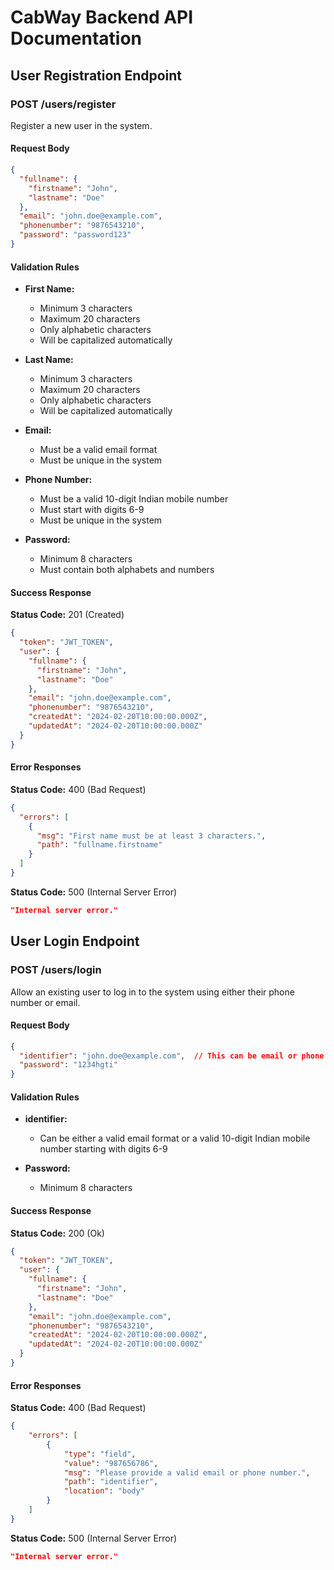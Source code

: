 # CabWay Backend API Documentation

## User Registration Endpoint

### POST /users/register

Register a new user in the system.

#### Request Body
```json
{
  "fullname": {
    "firstname": "John",
    "lastname": "Doe"
  },
  "email": "john.doe@example.com",
  "phonenumber": "9876543210",
  "password": "password123"
}
```

#### Validation Rules
- **First Name:**
  - Minimum 3 characters
  - Maximum 20 characters
  - Only alphabetic characters
  - Will be capitalized automatically

- **Last Name:**
  - Minimum 3 characters
  - Maximum 20 characters
  - Only alphabetic characters
  - Will be capitalized automatically

- **Email:**
  - Must be a valid email format
  - Must be unique in the system

- **Phone Number:**
  - Must be a valid 10-digit Indian mobile number
  - Must start with digits 6-9
  - Must be unique in the system

- **Password:**
  - Minimum 8 characters
  - Must contain both alphabets and numbers

#### Success Response
**Status Code:** 201 (Created)
```json
{
  "token": "JWT_TOKEN",
  "user": {
    "fullname": {
      "firstname": "John",
      "lastname": "Doe"
    },
    "email": "john.doe@example.com",
    "phonenumber": "9876543210",
    "createdAt": "2024-02-20T10:00:00.000Z",
    "updatedAt": "2024-02-20T10:00:00.000Z"
  }
}
```

#### Error Responses

**Status Code:** 400 (Bad Request)
```json
{
  "errors": [
    {
      "msg": "First name must be at least 3 characters.",
      "path": "fullname.firstname"
    }
  ]
}
```

**Status Code:** 500 (Internal Server Error)
```json
"Internal server error."
```

## User Login Endpoint

### POST /users/login

Allow an existing user to log in to the system using either their phone number or email.


#### Request Body

```json
{
  "identifier": "john.doe@example.com",  // This can be email or phone number
  "password": "1234hgti"
}
```

#### Validation Rules

- **identifier:**
  - Can be either a valid email format or a valid 10-digit Indian mobile number starting with digits 6-9

- **Password:**
  - Minimum 8 characters

#### Success Response

**Status Code:** 200 (Ok)
```json
{
  "token": "JWT_TOKEN",
  "user": {
    "fullname": {
      "firstname": "John",
      "lastname": "Doe"
    },
    "email": "john.doe@example.com",
    "phonenumber": "9876543210",
    "createdAt": "2024-02-20T10:00:00.000Z",
    "updatedAt": "2024-02-20T10:00:00.000Z"
  }
}
```

#### Error Responses

**Status Code:** 400 (Bad Request)
```json
{
    "errors": [
        {
            "type": "field",
            "value": "987656786",
            "msg": "Please provide a valid email or phone number.",
            "path": "identifier",
            "location": "body"
        }
    ]
}
```

**Status Code:** 500 (Internal Server Error)
```json
"Internal server error."
```